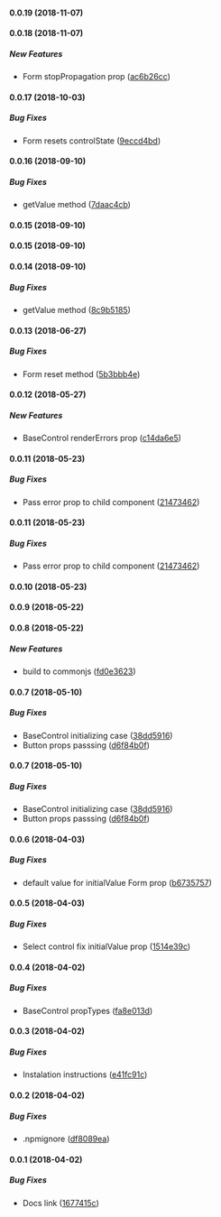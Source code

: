 #### 0.0.19 (2018-11-07)

#### 0.0.18 (2018-11-07)

##### New Features

*  Form stopPropagation prop ([ac6b26cc](https://github.com/QratorLabs/react-form/commit/ac6b26cc2734f6aa20419013a8a45d5a7801ecfe))

#### 0.0.17 (2018-10-03)

##### Bug Fixes

*  Form resets controlState ([9eccd4bd](https://github.com/QratorLabs/react-form/commit/9eccd4bd492f805053fa0adfbf496c37510fed21))

#### 0.0.16 (2018-09-10)

##### Bug Fixes

*  getValue method ([7daac4cb](https://github.com/QratorLabs/react-form/commit/7daac4cbb5a63ca734ad61086a7e1aeb7f526a63))

#### 0.0.15 (2018-09-10)

#### 0.0.15 (2018-09-10)

#### 0.0.14 (2018-09-10)

##### Bug Fixes

*  getValue method ([8c9b5185](https://github.com/QratorLabs/react-form/commit/8c9b51853fcbeadbc7195f610b0096d36f41c0a5))

#### 0.0.13 (2018-06-27)

##### Bug Fixes

*  Form reset method ([5b3bbb4e](https://github.com/QratorLabs/react-form/commit/5b3bbb4e53286308931c06b73223d437a97a326d))

#### 0.0.12 (2018-05-27)

##### New Features

*  BaseControl renderErrors prop ([c14da6e5](https://github.com/QratorLabs/react-form/commit/c14da6e5aa951a67712dc0f4b80792f37ba23112))

#### 0.0.11 (2018-05-23)

##### Bug Fixes

*  Pass error prop to child component ([21473462](https://github.com/QratorLabs/react-form/commit/2147346214358ba6c81e1fe8f594b584a277ed69))

#### 0.0.11 (2018-05-23)

##### Bug Fixes

*  Pass error prop to child component ([21473462](https://github.com/QratorLabs/react-form/commit/2147346214358ba6c81e1fe8f594b584a277ed69))

#### 0.0.10 (2018-05-23)

#### 0.0.9 (2018-05-22)

#### 0.0.8 (2018-05-22)

##### New Features

*  build to commonjs ([fd0e3623](https://github.com/QratorLabs/react-form/commit/fd0e3623dac18cf5b16d3a72c87937c33617d5d4))

#### 0.0.7 (2018-05-10)

##### Bug Fixes

*  BaseControl initializing case ([38dd5916](https://github.com/QratorLabs/react-form/commit/38dd59163b6db9b0c9f79832254bde832f296ec1))
*  Button props passsing ([d6f84b0f](https://github.com/QratorLabs/react-form/commit/d6f84b0f8278e6d8304924ba462255fd41ac0d1a))

#### 0.0.7 (2018-05-10)

##### Bug Fixes

*  BaseControl initializing case ([38dd5916](https://github.com/QratorLabs/react-form/commit/38dd59163b6db9b0c9f79832254bde832f296ec1))
*  Button props passsing ([d6f84b0f](https://github.com/QratorLabs/react-form/commit/d6f84b0f8278e6d8304924ba462255fd41ac0d1a))

#### 0.0.6 (2018-04-03)

##### Bug Fixes

*  default value for initialValue Form prop ([b6735757](https://github.com/QratorLabs/react-form/commit/b673575778fba084a96eb16c6217fdb0f77cdc22))

#### 0.0.5 (2018-04-03)

##### Bug Fixes

*  Select control fix initialValue prop ([1514e39c](https://github.com/QratorLabs/react-form/commit/1514e39cde690ade9dd935d9bcb4749f22bdc797))

#### 0.0.4 (2018-04-02)

##### Bug Fixes

*  BaseControl propTypes ([fa8e013d](https://github.com/QratorLabs/react-form/commit/fa8e013d0ddd9a7367fbd82c57cf04032d0eef1e))

#### 0.0.3 (2018-04-02)

##### Bug Fixes

*  Instalation instructions ([e41fc91c](https://github.com/QratorLabs/react-form/commit/e41fc91c80d7a508fa213c2523c29a7a2e0cc7a3))

#### 0.0.2 (2018-04-02)

##### Bug Fixes

*  .npmignore ([df8089ea](https://github.com/QratorLabs/react-form/commit/df8089ead1684eab3e427f0cb52c8f4db9a467b7))

#### 0.0.1 (2018-04-02)

##### Bug Fixes

*  Docs link ([1677415c](https://github.com/QratorLabs/react-form/commit/1677415c0235ad39b083c1d00c4ef1ac363f6f3d))

